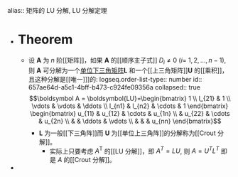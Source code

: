 alias:: 矩阵的 LU 分解, LU 分解定理

- # Theorem
	- 设 $\boldsymbol A$ 为 $n$ 阶[[矩阵]]，如果 $\boldsymbol A$ 的[[顺序主子式]] $D_i\neq0$ ($i=$ $1,2,...,n-1)$,则 $\boldsymbol A$ 可分解为一个[单位下三角矩阵]([[单位下三角矩阵]])$\boldsymbol L$ 和一个[[上三角矩阵]]$\boldsymbol U$ 的[[乘积]]，且这种分解是[[唯一]]]的:
	  logseq.order-list-type:: number
	  id:: 657ae64d-a5c1-4bff-b473-c924fe09356a
	  collapsed:: true
	  $$\boldsymbol A = \boldsymbol{LU}=\begin{bmatrix}
	  1 \\
	  l_{21} & 1 \\
	  \vdots & \vdots & \ddots \\
	  l_{n1} & l_{n2} & \cdots & 1
	  \end{bmatrix} \begin{bmatrix}
	  u_{11} & u_{12} & \cdots & u_{1n} \\
	  & u_{22} & \cdots & u_{2n} \\
	  & & \ddots & \vdots \\
	  & & & u_{nn} 
	  \end{bmatrix}$$
		- $\boldsymbol L$ 为一般[[下三角阵]]而 $\boldsymbol U$ 为[[单位上三角阵]]的分解称为[[Crout 分解]]。
			- 实际上只要考虑 $A^\mathrm{T}$ 的[[LU 分解]]，即 $A^T=LU$, 则 $A=U^{T} L^{T}$ 即是 $A$ 的[[Crout 分解]]。
-